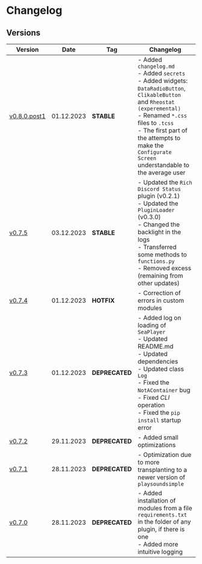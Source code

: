 # Changelog
## Versions

| Version | Date | Tag | Changelog |
| ------- | ---- | --- | --------- |
| [v0.8.0.post1](https://github.com/romanin-rf/SeaPlayer/releases/tag/v0.8.0.post1) | 01.12.2023 | **STABLE** | - Added `changelog.md`<br>- Added `secrets`<br>- Added widgets: `DataRadioButton`, `ClikableButton` and `Rheostat (experemental)`<br>- Renamed `*.css` files to `.tcss`<br>- The first part of the attempts to make the `Configurate Screen` understandable to the average user |
| [v0.7.5](https://github.com/romanin-rf/SeaPlayer/releases/tag/v0.7.5) | 03.12.2023 | **STABLE**     | - Updated the `Rich Discord Status` plugin (v0.2.1)<br>- Updated the `PluginLoader` (v0.3.0)<br>- Changed the backlight in the logs<br>- Transferred some methods to `functions.py`<br>- Removed excess (remaining from other updates) |
| [v0.7.4](https://github.com/romanin-rf/SeaPlayer/releases/tag/v0.7.4) | 01.12.2023 | **HOTFIX**     | - Correction of errors in custom modules |
| [v0.7.3](https://github.com/romanin-rf/SeaPlayer/releases/tag/v0.7.3) | 01.12.2023 | **DEPRECATED** | - Added log on loading of `SeaPlayer`<br>- Updated README.md<br>- Updated dependencies<br>- Updated class `Log`<br>- Fixed the `NotAContainer` bug<br>- Fixed *CLI* operation<br>- Fixed the `pip install` startup error |
| [v0.7.2](https://github.com/romanin-rf/SeaPlayer/releases/tag/v0.7.2) | 29.11.2023 | **DEPRECATED** | - Added small optimizations |
| [v0.7.1](https://github.com/romanin-rf/SeaPlayer/releases/tag/v0.7.1.post1) | 28.11.2023 | **DEPRECATED** | - Optimization due to more transplanting to a newer version of `playsoundsimple` |
| [v0.7.0](https://github.com/romanin-rf/SeaPlayer/releases/tag/v0.7.0) | 28.11.2023 | **DEPRECATED** | - Added installation of modules from a file `requirements.txt` in the folder of any plugin, if there is one<br>- Added more intuitive logging |


